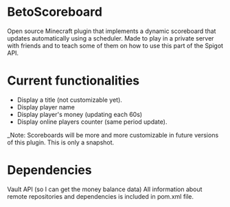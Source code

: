 # BetoScoreboard
Open source Minecraft plugin that implements a dynamic scoreboard that updates automatically using a scheduler. Made to play in a private server with friends and to teach some of them on how to use this part of the Spigot API.

# Current functionalities
- Display a title (not customizable yet).
- Display player name
- Display player's money (updating each 60s)
- Display online players counter (same period update).

_Note: Scoreboards will be more and more customizable in future versions of this plugin. This is only a snapshot.

# Dependencies
Vault API (so I can get the money balance data)
All information about remote repositories and dependencies is included in pom.xml file.
